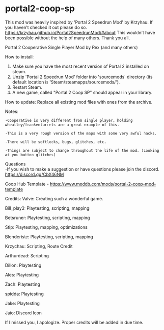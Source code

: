 # portal2-coop-sp
This mod was heavily inspired by 'Portal 2 Speedrun Mod' by Krzyhau.
If you haven't checked it out please do so. https://krzyhau.github.io/Portal2SpeedrunMod/#about
This wouldn't have been possible without the help of many others. Thank you all.

Portal 2 Cooperative Single Player Mod by Rex (and many others)

How to install:
1. Make sure you have the most recent version of Portal 2 installed on steam.
2. Unzip 'Portal 2 Speedrun Mod' folder into 'sourcemods' directory (its default location is 'Steam/steamapps/sourcemods/').
3. Restart Steam.
4. A new game, called "Portal 2 Coop SP" should appear in your library.

How to update:
Replace all existing mod files with ones from the archive.

Notes:

	-Cooperative is very different from single player, holding wheatley/frankenturrets are a great example of this.
	
	-This is a very rough version of the maps with some very awful hacks. 
	
	-There will be softlocks, bugs, glitches, etc.
	
	-Things are subject to change throughout the life of the mod. (Looking at you button glitches) 
	
	
Questions	
	-If you wish to make a suggestion or have questions please join the discord. https://discord.gg/CbX46NM
 
Coop Hub Template - https://www.moddb.com/mods/portal-2-coop-mod-template

Credits:
Valve: Creating such a wonderful game.

Bill_play3: Playtesting, scripting, mapping 

Betsruner: Playtesting, scripting, mapping

Stip: Playtesting, mapping, optimizations

Blenderiste: Playtesting, scripting, mapping

Krzychau: Scripting, Route Credit

Arthurdead: Scripting

Dillon: Playtesting

Ales: Playtesting

Zach: Playtesting

spidda: Playtesting

Jake: Playtesting

Jaio: Discord Icon

If I missed you, I apologize. 
Proper credits will be added in due time.



